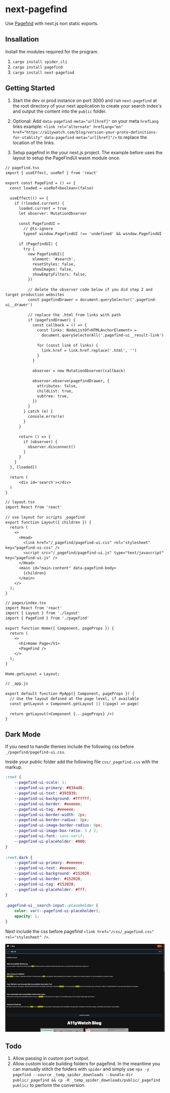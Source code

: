 # next-pagefind

Use [Pagefind](https://pagefind.app/) with next.js non static exports.

## Insallation

Install the modules required for the program.

1. `cargo install spider_cli`
1. `cargo install pagefind`
1. `cargo install next-pagefind`

## Getting Started

1. Start the dev or prod instance on port 3000 and run `next-pagefind` at the root directory of your next application to create your search index's and output the content into the `public` folder.

2. Optional: Add `data-pagefind-meta="url[href]"` on your meta `hrefLang` links example: `<link rel="alternate" hrefLang="en" href="https://a11ywatch.com/blog/version-your-proto-definitions-for-stablity" data-pagefind-meta="url[href]"/>` to replace the location of the links.

3. Setup pagefind in the your next.js project. The example before uses the layout to setup the PageFindUI wasm module once.

```tsx
// pagefind.tsx
import { useEffect, useRef } from 'react'

export const PageFind = () => {
  const loaded = useRef<boolean>(false)

  useEffect(() => {
    if (!loaded.current) {
      loaded.current = true
      let observer: MutationObserver

      const PagefindUI =
        // @ts-ignore
        typeof window.PagefindUI !== 'undefined' && window.PagefindUI

      if (PagefindUI) {
        try {
          new PagefindUI({
            element: '#search',
            resetStyles: false,
            showImages: false,
            showEmptyFilters: false,
          })

          // delete the observer code below if you did step 2 and target production websites
          const pagefindDrawer = document.querySelector('.pagefind-ui__drawer')

          // replace the .html from links with path
          if (pagefindDrawer) {
            const callback = () => {
              const links: NodeListOf<HTMLAnchorElement> =
                document.querySelectorAll('.pagefind-ui__result-link')

              for (const link of links) {
                link.href = link.href.replace('.html', '')
              }
            }

            observer = new MutationObserver(callback)

            observer.observe(pagefindDrawer, {
              attributes: false,
              childList: true,
              subtree: true,
            })
          }
        } catch (e) {
          console.error(e)
        }
      }

      return () => {
        if (observer) {
          observer.disconnect()
        }
      }
    }
  }, [loaded])

  return (
      <div id='search'></div>
  )
}
```

```tsx
// layout.tsx
import React from 'react'

// use layout for scripts _pagefind
export function Layout({ children }) {
  return (
    <>
      <Head>
        <link href="/_pagefind/pagefind-ui.css" rel="stylesheet" key="pagefind-ui-css" />
        <script src="/_pagefind/pagefind-ui.js" type="text/javascript" key="pagefind-ui-js" />
      </Head>
      <main id="main-content" data-pagefind-body>
        {children}
      </main>
    </>
  );
}
```

```tsx
// pages/index.tsx
import React from 'react'
import { Layout } from './layout'
import { PageFind } from './pagefind'

export function Home({ Component, pageProps }) {
  return (
    <>
      <h1>Home Page</h1>
      <PageFind />
    </>
  );
}

Home.getLayout = Layout;
```

```tsx
// _app.js

export default function MyApp({ Component, pageProps }) {
  // Use the layout defined at the page level, if available
  const getLayout = Component.getLayout || ((page) => page)
 
  return getLayout(<Component {...pageProps} />)
}
```

## Dark Mode

If you need to handle themes include the following css before `_/pagefind/pagefind-ui.css`.

Inside your public folder add the following file `css/_pagefind.css` with the markup.

```css
:root {
    --pagefind-ui-scale: 1;
    --pagefind-ui-primary: #034ad8;
    --pagefind-ui-text: #393939;
    --pagefind-ui-background: #ffffff;
    --pagefind-ui-border: #eeeeee;
    --pagefind-ui-tag: #eeeeee;
    --pagefind-ui-border-width: 2px;
    --pagefind-ui-border-radius: 8px;
    --pagefind-ui-image-border-radius: 8px;
    --pagefind-ui-image-box-ratio: 3 / 2;
    --pagefind-ui-font: sans-serif;
    --pagefind-ui-placeholder: #000;
}

:root.dark {
    --pagefind-ui-primary: #eeeeee;
    --pagefind-ui-text: #eeeeee;
    --pagefind-ui-background: #152028;
    --pagefind-ui-border: #152028;
    --pagefind-ui-tag: #152028;
    --pagefind-ui-placeholder: #fff;
}

.pagefind-ui__search-input::placeholder {
    color: var(--pagefind-ui-placeholder);
    opacity: 1;
}
```

Next include the css before pagefind `<link href="/css/_pagefind.css" rel="stylesheet" />`.

![Example of pagefind being used with the A11yWatch blog](example.png)

## Todo

1. Allow passing in custom port output.
2. Allow custom locale building folders for pagefind. In the meantime you can manually stitch the folders with `spider` and simply use `npx -y pagefind --source _temp_spider_downloads --bundle-dir public/_pagefind && cp -R _temp_spider_downloads/public/_pagefind public/` to perform the conversion.
